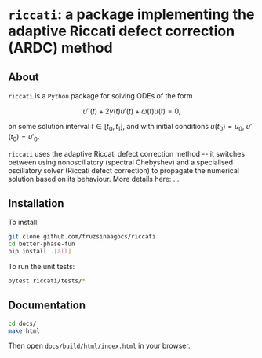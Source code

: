 # `riccati`: a package implementing the adaptive Riccati defect correction (ARDC) method

## About

`riccati` is a `Python` package for solving ODEs of the form

$$ u''(t) + 2\gamma(t)u'(t) + \omega(t)u(t) = 0,$$

on some solution interval $t \in [t_0, t_1]$, and with initial conditions $u(t_0) = u_0$, $u'(t_0) = u'_0$.

`riccati` uses the adaptive Riccati defect correction method -- it switches between using nonoscillatory (spectral Chebyshev) and a specialised oscillatory solver (Riccati defect correction) to propagate the numerical solution based on its behaviour. More details here: ...

## Installation

To install:

```bash
git clone github.com/fruzsinaagocs/riccati
cd better-phase-fun
pip install .[all]
```

To run the unit tests:
```bash 
pytest riccati/tests/*
```

## Documentation

```bash
cd docs/
make html
```

Then open `docs/build/html/index.html` in your browser.
